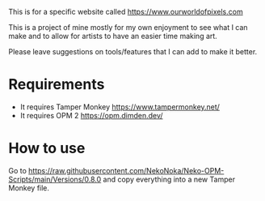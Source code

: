 This is for a specific website called https://www.ourworldofpixels.com

This is a project of mine mostly for my own enjoyment to see what I can make and to allow for artists to have an easier time making art.

Please leave suggestions on tools/features that I can add to make it better.

# Requirements

* It requires Tamper Monkey https://www.tampermonkey.net/
* It requires OPM 2 https://opm.dimden.dev/

# How to use

Go to https://raw.githubusercontent.com/NekoNoka/Neko-OPM-Scripts/main/Versions/0.8.0 and copy everything into a new Tamper Monkey file.

